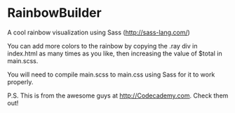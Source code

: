 # RainbowBuilder
A cool rainbow visualization using Sass (http://sass-lang.com/)

You can add more colors to the rainbow by copying the .ray div in index.html as many times as you like, then increasing the value of $total in main.scss.

You will need to compile main.scss to main.css using Sass for it to work properly.

P.S. This is from the awesome guys at http://Codecademy.com. Check them out!
